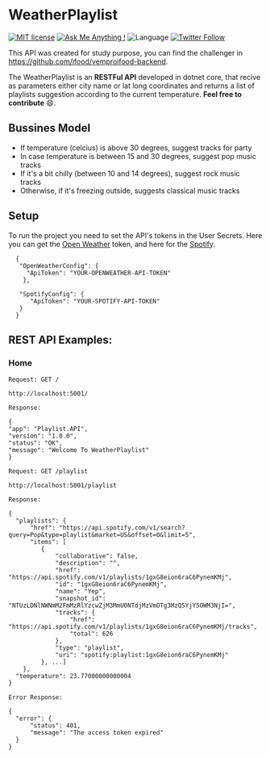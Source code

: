 # WeatherPlaylist

[![MIT license](https://img.shields.io/badge/License-MIT-blue.svg)](https://lbesson.mit-license.org/)
[![Ask Me Anything !](https://img.shields.io/badge/Ask%20me-anything-1abc9c.svg)](https://github.com/caioalcn/)
![Language](https://img.shields.io/badge/Language-C%23-red)
[![Twitter Follow](https://img.shields.io/twitter/follow/caiowk.svg?style=social)](https://twitter.com/caiowk)

This API was created for study purpose, you can find the challenger in https://github.com/ifood/vemproifood-backend.

The WeatherPlaylist is an **RESTFul API** developed in dotnet core, that recive as parameters either city name or lat long coordinates and returns a list of playlists suggestion according to the current temperature. **Feel free to contribute** :smile:.

## Bussines Model

- If temperature (celcius) is above 30 degrees, suggest tracks for party
- In case temperature is between 15 and 30 degrees, suggest pop music tracks
- If it's a bit chilly (between 10 and 14 degrees), suggest rock music tracks
- Otherwise, if it's freezing outside, suggests classical music tracks

## Setup

To run the project you need to set the API's tokens in the User Secrets. Here you can get the [Open Weather](https://openweathermap.org/api) token, and here for the [Spotify](https://developer.spotify.com/).
```
  {
   "OpenWeatherConfig": {
     "ApiToken": "YOUR-OPENWEATHER-API-TOKEN"
    },
  
   "SpotifyConfig": {
      "ApiToken": "YOUR-SPOTIFY-API-TOKEN"
   } 
  }
```

## REST API Examples:

### Home 

`Request: GET /`

    http://localhost:5001/
    
`Response:`
    
    {
    "app": "Playlist.API",
    "version": "1.0.0",
    "status": "OK",
    "message": "Welcome To WeatherPlaylist"
    }
    
    
    
 `Request: GET /playlist`
 
    http://localhost:5001/playlist
    
`Response:`
    
    {
      "playlists": {
          "href": "https://api.spotify.com/v1/search?query=Pop&type=playlist&market=US&offset=0&limit=5",
          "items": [
             {
                 "collaborative": false,
                 "description": "",
                 "href": "https://api.spotify.com/v1/playlists/1gxG8eion6raC6PynemKMj",
                 "id": "1gxG8eion6raC6PynemKMj",
                 "name": "Yep",
                 "snapshot_id": "NTUzLDNlNWNmM2FmMzRlYzcwZjM3MmU0NTdjMzVmOTg3MzQ5YjY5OWM3NjI=",
                 "tracks": {
                     "href": "https://api.spotify.com/v1/playlists/1gxG8eion6raC6PynemKMj/tracks",
                     "total": 626
                 },
                 "type": "playlist",
                 "uri": "spotify:playlist:1gxG8eion6raC6PynemKMj"
             }, ...]
        },
      "temperature": 23.77000000000004
    }
    
`Error Response:`

    {
      "error": {
          "status": 401,
          "message": "The access token expired"
      }
    }
